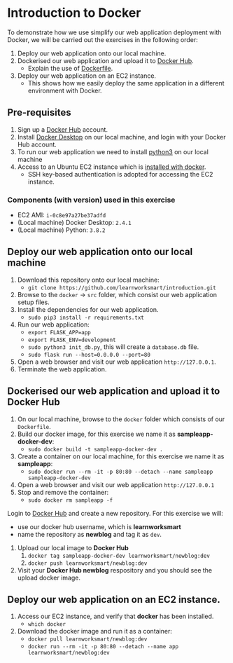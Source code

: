 # Introduction to Docker 
To demonstrate how we use simplify our web application deployment with Docker, we will be carried out the exercises in the following order:  
1. Deploy our web application onto our local machine. 
1. Dockerised our web application and upload it to [Docker Hub](https://hub.docker.com/). 
	* Explain the use of [Dockerfile](https://docs.docker.com/engine/reference/builder/). 
1. Deploy our web application on an EC2 instance. 
	* This shows how we easily deploy the same application in a different environment with Docker. 

## Pre-requisites
1. Sign up a [Docker Hub](https://hub.docker.com/) account. 
1. Install [Docker Desktop](https://www.docker.com/products/docker-desktop) on our local machine, and login with your Docker Hub account.
1. To run our web application we need to install [python3](https://www.python.org/downloads/) on our local machine  
1. Access to an Ubuntu EC2 instance which is [installed with docker](https://docs.docker.com/engine/install/ubuntu/). 
	* SSH key-based authentication is adopted for accessing the EC2 instance.

### Components (with version) used in this exercise
* EC2 AMI: `i-0c8e97a27be37adfd`
* (Local machine) Docker Desktop: `2.4.1`
* (Local machine) Python: `3.8.2`

## Deploy our web application onto our local machine
1. Download this repository onto our local machine: 
	* `git clone https://github.com/learnworksmart/introduction.git`
1. Browse to the `docker` -> `src` folder, which consist our web application setup files. 
1. Install the dependencies for our web application. 
	* `sudo pip3 install -r requirements.txt` 
1. Run our web application:
	* `export FLASK_APP=app`
	* `export FLASK_ENV=development`
	* `sudo python3 init_db.py`, this will create a `database.db` file. 
	* `sudo flask run --host=0.0.0.0 --port=80`
1. Open a web browser and visit our web application `http://127.0.0.1`.
1. Terminate the web application.  

## Dockerised our web application and upload it to **Docker Hub**
1. On our local machine, browse to the `docker` folder which consists of our `Dockerfile`. 
1. Build our docker image, for this exercise we name it as **sampleapp-docker-dev**:
	* `sudo docker build -t sampleapp-docker-dev .`
1. Create a container on our local machine, for this exercise we name it as **sampleapp**:
	* `sudo docker run --rm -it -p 80:80 --detach --name sampleapp sampleapp-docker-dev`
1. Open a web browser and visit our web application `http://127.0.0.1`
1. Stop and remove the container: 
	* `sudo docker rm sampleapp -f`

Login to [Docker Hub](https://hub.docker.com/) and create a new repository. For this exercise we will:
* use our docker hub username, which is **learnworksmart**
* name the repository as **newblog** and tag it as `dev`.
1. Upload our local image to **Docker Hub**
	1. `docker tag sampleapp-docker-dev learnworksmart/newblog:dev`
	1. `docker push learnworksmart/newblog:dev`
1. Visit your **Docker Hub newblog** respository and you should see the upload docker image. 

## Deploy our web application on an EC2 instance. 
1. Access our EC2 instance, and verify that **docker** has been installed. 
	* `which docker`
1. Download the docker image and run it as a container: 
	* `docker pull learnworksmart/newblog:dev`
	* `docker run --rm -it -p 80:80 --detach --name app learnworksmart/newblog:dev` 
